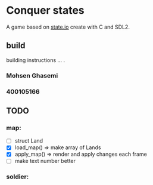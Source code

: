 # Conquer states
A game based on [state.io](https://play.google.com/store/apps/details?id=io.state.fight&hl=fa&gl=US) create with C and SDL2.

## build
building instructions ... .
### Mohsen Ghasemi
### 400105166

## TODO
### map:
- [ ] struct Land
- [x] load_map() => make array of Lands
- [x] apply_map() => render and apply changes each frame
- [ ] make text number better
### soldier:

